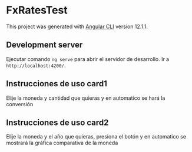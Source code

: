 # FxRatesTest

This project was generated with [Angular CLI](https://github.com/angular/angular-cli) version 12.1.1.

## Development server

Ejecutar comando `ng serve` para abrir el servidor de desarrollo. Ir a `http://localhost:4200/`. 


## Instrucciones de uso card1

Elije la moneda y cantidad que quieras y en automatico se hará la conversión

## Instrucciones de uso card2

Elije la moneda y el año que quieras, presiona el botón  y en automatico se mostrará la gráfica comparativa de la moneda